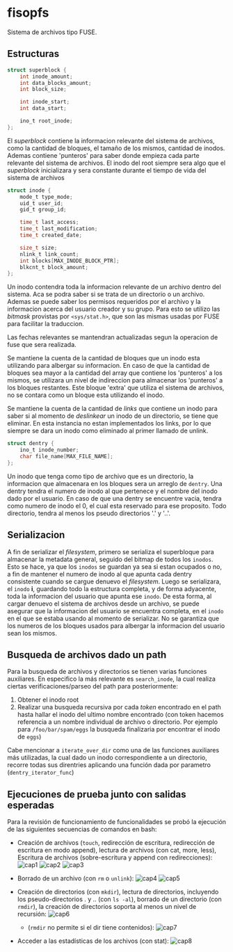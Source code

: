 # fisopfs
Sistema de archivos tipo FUSE.

## Estructuras

```c
struct superblock {
	int inode_amount;
	int data_blocks_amount;
	int block_size;

	int inode_start;
	int data_start;

	ino_t root_inode;
};
```
El *superblock* contiene la informacion relevante del sistema de archivos, como la cantidad de bloques, el tamaño de los mismos, cantidad de inodos. Ademas contiene 'punteros' para saber donde empieza cada parte relevante del sistema de archivos. El inodo del root siempre sera algo que el *superblock* inicializara y sera constante durante el tiempo de vida del sistema de archivos 

```c
struct inode {
	mode_t type_mode;
	uid_t user_id;
	gid_t group_id;

	time_t last_access;
	time_t last_modification;
	time_t created_date;

	size_t size;
	nlink_t link_count;
	int blocks[MAX_INODE_BLOCK_PTR];
	blkcnt_t block_amount;
};
```
Un inodo contendra toda la informacion relevante de un archivo dentro del sistema. Aca se podra saber si se trata de un directorio o un archivo. Ademas se puede saber los permisos requeridos por el archivo y la informacion acerca del usuario creador y su grupo. Para esto se utilizo las *bitmask* provistas por `<sys/stat.h>`, que son las mismas usadas por FUSE para facilitar la traduccion. 

Las fechas relevantes se mantendran actualizadas segun la operacion de fuse que sera realizada. 

Se mantiene la cuenta de la cantidad de bloques que un inodo esta utilizando para albergar su informacion. En caso de que la cantidad de bloques sea mayor a la cantidad del array que contiene los 'punteros' a los mismos, se utilizara un nivel de indireccion para almacenar los 'punteros' a los bloques restantes. Este bloque 'extra' que utiliza el sistema de archivos, no se contara como un bloque esta utilizando el inodo. 

Se mantiene la cuenta de la cantidad de *links* que contiene un inodo para saber si al momento de *deslinkear* un inodo de un directorio, se tiene que eliminar. En esta instancia no estan implementados los links, por lo que siempre se dara un inodo como eliminado al primer llamado de unlink. 


```c
struct dentry {
	ino_t inode_number;
	char file_name[MAX_FILE_NAME];
};
```

Un inodo que tenga como tipo de archivo que es un directorio, la informacion que almacenara en los bloques sera un arreglo de `dentry`. Una dentry tendra el numero de inodo al que pertenece y el nombre del inodo dado por el usuario. En caso de que una dentry se encuentre vacia, tendra como numero de inodo el 0, el cual esta reservado para ese proposito. Todo directorio, tendra al menos los pseudo directorios '.' y '..'. 

## Serializacion

A fin de serializar el *filesystem*, primero se serializa el superbloque para almacenar la metadata general, seguido del bitmap de todos los `inodos`. Esto se hace, ya que los `inodos` se guardan ya sea si estan ocupados o no, a fin de mantener el numero de inodo al que apunta cada dentry consistente cuando se cargue denuevo el *filesystem*. Luego se serializara, el `inodo` **i**, guardando todo la estructura completa, y de forma adyacente, toda la informacion del usuario que apunta ese `inodo`. De esta forma, al cargar denuevo el sistema de archivos desde un archivo, se puede asegurar que la informacion del usuario se encuentra completa, en el `inodo` en el que se estaba usando al momento de serializar. No se garantiza que los numeros de los bloques usados para albergar la informacion del usuario sean los mismos.


## Busqueda de archivos dado un path

Para la busqueda de archivos y directorios se tienen varias funciones auxiliares. En especifico la más relevante es `search_inode`, la cual realiza ciertas verificaciones/parseo del path para posteriormente: 
1. Obtener el inodo root
2. Realizar una busqueda recursiva por cada *token* encontrado en el path hasta hallar el inodo del ultimo nombre encontrado (con token hacemos referencia a un nombre individual de archivo o directorio. Por ejemplo para `/foo/bar/spam/eggs` la busqueda finalizaria por encontrar el inodo de `eggs`)

Cabe mencionar a `iterate_over_dir` como una de las funciones auxiliares más utilizadas, la cual dado un inodo correspondiente a un directorio, recorre todas sus direntries aplicando una función dada por parametro (`dentry_iterator_func`) 

## Ejecuciones de prueba junto con salidas esperadas

Para la revisión de funcionamiento de funcionalidades se probó la ejecución de las siguientes secuencias de comandos en bash:
- Creación de archivos (`touch`, redirección de escritura, redirección de escritura en modo append), lectura de archivos (con cat, more, less), Escritura de archivos (sobre-escritura y append con redirecciones):
    ![cap1](./imgs_para_informe/cap1.png)
    ![cap2](./imgs_para_informe/cap2.png)
    ![cap3](./imgs_para_informe/cap3.png)

- Borrado de un archivo (con `rm` o `unlink`):
    ![cap4](./imgs_para_informe/cap4.png)
    ![cap5](./imgs_para_informe/cap5.png)

- Creación de directorios (con `mkdir`), lectura de directorios, incluyendo los pseudo-directorios . y .. (con `ls -al`), borrado de un directorio (con `rmdir`), la creación de directorios soporta al menos un nivel de recursión:
    ![cap6](./imgs_para_informe/cap6.png)
    - (`rmdir` no permite si el dir tiene contenidos):
    ![cap7](./imgs_para_informe/cap7.png)

- Acceder a las estadísticas de los archivos (con stat):
    ![cap8](./imgs_para_informe/cap8.png)


